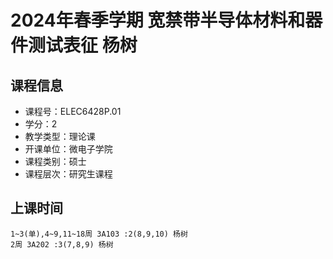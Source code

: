 # 2024年春季学期 宽禁带半导体材料和器件测试表征 杨树






## 课程信息

- 课程号：ELEC6428P.01
- 学分：2
- 教学类型：理论课
- 开课单位：微电子学院
- 课程类别：硕士
- 课程层次：研究生课程

## 上课时间

```
1~3(单),4~9,11~18周 3A103 :2(8,9,10) 杨树
2周 3A202 :3(7,8,9) 杨树
```

